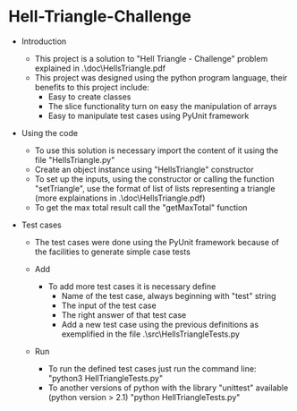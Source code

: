 # Hell-Triangle-Challenge

- Introduction
	- This project is a solution to "Hell Triangle - Challenge" problem explained in .\doc\HellsTriangle.pdf
	- This project was designed using the python program language, their benefits to this project include:
		- Easy to create classes
		- The slice functionality turn on easy the manipulation of arrays
		- Easy to manipulate test cases using PyUnit framework

- Using the code
	- To use this solution is necessary import the content of it using the file "HellsTriangle.py" 
	- Create an object instance using "HellsTriangle" constructor 
	- To set up the inputs, using the constructor or calling the function "setTriangle", use the format of list of lists representing a triangle (more explainations in .\doc\HellsTriangle.pdf)
	- To get the max total result call the "getMaxTotal" function

- Test cases
	- The test cases were done using the PyUnit framework because of the facilities to generate simple case tests

	- Add
		- To add more test cases it is necessary define
			- Name of the test case, always beginning with "test" string
			- The input of the test case
			- The right answer of that test case
			- Add a new test case using the previous definitions as exemplified in the file .\src\HellsTriangleTests.py
	- Run
		- To run the defined test cases just run the command line:
			"python3 HellTriangleTests.py"
		- To another versions of python with the library "unittest" available (python version > 2.1)
			"python HellTriangleTests.py"

